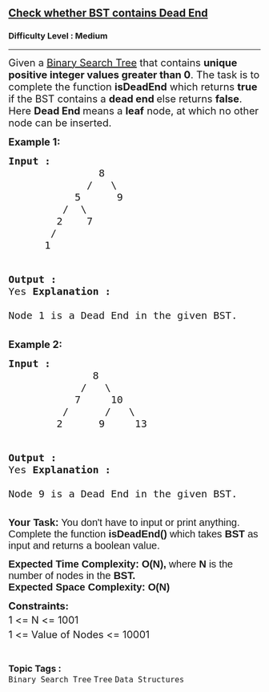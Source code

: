 <h2><a href="https://www.geeksforgeeks.org/problems/check-whether-bst-contains-dead-end/1?itm_source=geeksforgeeks&itm_medium=article&itm_campaign=bottom_sticky_on_article">Check whether BST contains Dead End</a></h2><h3>Difficulty Level : Medium</h3><hr><div class="problems_problem_content__Xm_eO"><p><span style="font-size: 20px;">Given a&nbsp;<a title="Binary Search Tree" href="https://www.geeksforgeeks.org/binary-search-tree-data-structure/" target="_blank" rel="noopener">Binary Search Tree</a> that contains <strong>unique positive integer values greater than 0</strong>. The task is to complete the function <strong>isDeadEnd</strong> which returns <strong>true</strong> if&nbsp;the BST contains a <strong>dead end </strong>else returns <strong>false</strong>. Here <strong>Dead End </strong>means a&nbsp;<strong>leaf</strong> node, at which no other node can be inserted.</span></p>
<p><strong><span style="font-size: 20px;">Example 1:</span></strong></p>
<pre><span style="font-size: 20px;"><strong>Input :</strong>   
&nbsp;              8
             /   \ 
           5      9
         /  \     
        2    7 
       /
      1     
          
<strong>Output :</strong> <br>Yes
<strong>Explanation :</strong> <br>Node 1 is a Dead End in the given BST.</span></pre>
<p><strong><span style="font-size: 20px;">Example 2:</span></strong><span style="font-size: 20px;"> </span></p>
<pre><span style="font-size: 20px;"><strong>Input :</strong>     
&nbsp;             8
            /   \ 
           7     10
         /      /   \
        2      9     13

<strong>Output :</strong> <br>Yes
<strong>Explanation :</strong> <br>Node 9 is a Dead End in the given BST.<br></span></pre>
<p><span style="font-family: sans-serif; font-size: 20px; white-space: normal;"><strong>Your Task:</strong> You don't have to input or print anything. Complete the function <strong>isDeadEnd()&nbsp;</strong>which takes <strong>BST</strong> as input and returns a boolean value.</span></p>
<p><span style="font-family: sans-serif; font-size: 20px; white-space: normal;"><strong>Expected Time Complexity:</strong> <strong>O(N),</strong> where <strong>N</strong> is the number of nodes in the <strong>BST.<br></strong></span><strong style="font-family: sans-serif; font-size: 20px; white-space: normal;">Expected Space Complexity:</strong><span style="font-family: sans-serif; font-size: 20px; white-space: normal;">&nbsp;</span><strong style="font-family: sans-serif; font-size: 20px; white-space: normal;">O(N)</strong></p>
<p><span style="font-size: 20px;"><strong>Constraints:</strong></span><span style="font-size: 20px;"><br>1 &lt;= N &lt;= 1001<sup><br></sup>1 &lt;= Value of Nodes &lt;= 10001<sup><br></sup></span></p></div><br><p><span style=font-size:18px><strong>Topic Tags : </strong><br><code>Binary Search Tree</code>&nbsp;<code>Tree</code>&nbsp;<code>Data Structures</code>&nbsp;
